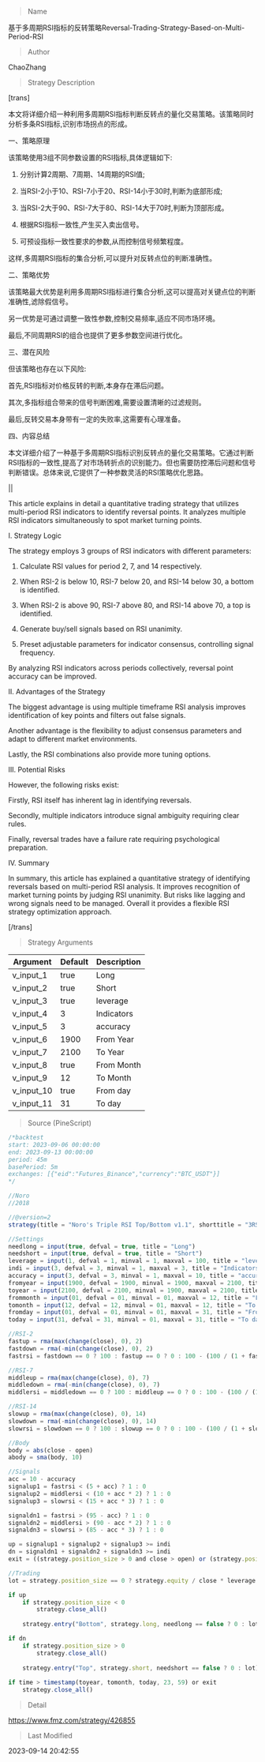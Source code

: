 
> Name

基于多周期RSI指标的反转策略Reversal-Trading-Strategy-Based-on-Multi-Period-RSI

> Author

ChaoZhang

> Strategy Description


[trans]

本文将详细介绍一种利用多周期RSI指标判断反转点的量化交易策略。该策略同时分析多条RSI指标,识别市场拐点的形成。

一、策略原理

该策略使用3组不同参数设置的RSI指标,具体逻辑如下:

1. 分别计算2周期、7周期、14周期的RSI值;

2. 当RSI-2小于10、RSI-7小于20、RSI-14小于30时,判断为底部形成;

3. 当RSI-2大于90、RSI-7大于80、RSI-14大于70时,判断为顶部形成。

4. 根据RSI指标一致性,产生买入卖出信号。

5. 可预设指标一致性要求的参数,从而控制信号频繁程度。

这样,多周期RSI指标的集合分析,可以提升对反转点位的判断准确性。

二、策略优势

该策略最大优势是利用多周期RSI指标进行集合分析,这可以提高对关键点位的判断准确性,滤除假信号。

另一优势是可通过调整一致性参数,控制交易频率,适应不同市场环境。

最后,不同周期RSI的组合也提供了更多参数空间进行优化。

三、潜在风险

但该策略也存在以下风险:

首先,RSI指标对价格反转的判断,本身存在滞后问题。

其次,多指标组合带来的信号判断困难,需要设置清晰的过滤规则。

最后,反转交易本身带有一定的失败率,这需要有心理准备。

四、内容总结

本文详细介绍了一种基于多周期RSI指标识别反转点的量化交易策略。它通过判断RSI指标的一致性,提高了对市场转折点的识别能力。但也需要防控滞后问题和信号判断错误。总体来说,它提供了一种参数灵活的RSI策略优化思路。

||

This article explains in detail a quantitative trading strategy that utilizes multi-period RSI indicators to identify reversal points. It analyzes multiple RSI indicators simultaneously to spot market turning points.

I. Strategy Logic

The strategy employs 3 groups of RSI indicators with different parameters:

1. Calculate RSI values for period 2, 7, and 14 respectively.

2. When RSI-2 is below 10, RSI-7 below 20, and RSI-14 below 30, a bottom is identified.

3. When RSI-2 is above 90, RSI-7 above 80, and RSI-14 above 70, a top is identified. 

4. Generate buy/sell signals based on RSI unanimity. 

5. Preset adjustable parameters for indicator consensus, controlling signal frequency.

By analyzing RSI indicators across periods collectively, reversal point accuracy can be improved.

II. Advantages of the Strategy

The biggest advantage is using multiple timeframe RSI analysis improves identification of key points and filters out false signals.

Another advantage is the flexibility to adjust consensus parameters and adapt to different market environments.

Lastly, the RSI combinations also provide more tuning options.

III. Potential Risks

However, the following risks exist:

Firstly, RSI itself has inherent lag in identifying reversals.

Secondly, multiple indicators introduce signal ambiguity requiring clear rules.

Finally, reversal trades have a failure rate requiring psychological preparation. 

IV. Summary

In summary, this article has explained a quantitative strategy of identifying reversals based on multi-period RSI analysis. It improves recognition of market turning points by judging RSI unanimity. But risks like lagging and wrong signals need to be managed. Overall it provides a flexible RSI strategy optimization approach.

[/trans]

> Strategy Arguments



|Argument|Default|Description|
|----|----|----|
|v_input_1|true|Long|
|v_input_2|true|Short|
|v_input_3|true|leverage|
|v_input_4|3|Indicators|
|v_input_5|3|accuracy|
|v_input_6|1900|From Year|
|v_input_7|2100|To Year|
|v_input_8|true|From Month|
|v_input_9|12|To Month|
|v_input_10|true|From day|
|v_input_11|31|To day|


> Source (PineScript)

``` javascript
/*backtest
start: 2023-09-06 00:00:00
end: 2023-09-13 00:00:00
period: 45m
basePeriod: 5m
exchanges: [{"eid":"Futures_Binance","currency":"BTC_USDT"}]
*/

//Noro
//2018

//@version=2
strategy(title = "Noro's Triple RSI Top/Bottom v1.1", shorttitle = "3RSI Top/Bottom 1.1", overlay = true, default_qty_type = strategy.percent_of_equity, default_qty_value = 100, pyramiding = 0)

//Settings
needlong = input(true, defval = true, title = "Long")
needshort = input(true, defval = true, title = "Short")
leverage = input(1, defval = 1, minval = 1, maxval = 100, title = "leverage")
indi = input(3, defval = 3, minval = 1, maxval = 3, title = "Indicators")
accuracy = input(3, defval = 3, minval = 1, maxval = 10, title = "accuracy")
fromyear = input(1900, defval = 1900, minval = 1900, maxval = 2100, title = "From Year")
toyear = input(2100, defval = 2100, minval = 1900, maxval = 2100, title = "To Year")
frommonth = input(01, defval = 01, minval = 01, maxval = 12, title = "From Month")
tomonth = input(12, defval = 12, minval = 01, maxval = 12, title = "To Month")
fromday = input(01, defval = 01, minval = 01, maxval = 31, title = "From day")
today = input(31, defval = 31, minval = 01, maxval = 31, title = "To day")

//RSI-2
fastup = rma(max(change(close), 0), 2)
fastdown = rma(-min(change(close), 0), 2)
fastrsi = fastdown == 0 ? 100 : fastup == 0 ? 0 : 100 - (100 / (1 + fastup / fastdown))

//RSI-7
middleup = rma(max(change(close), 0), 7)
middledown = rma(-min(change(close), 0), 7)
middlersi = middledown == 0 ? 100 : middleup == 0 ? 0 : 100 - (100 / (1 + middleup / middledown))

//RSI-14
slowup = rma(max(change(close), 0), 14)
slowdown = rma(-min(change(close), 0), 14)
slowrsi = slowdown == 0 ? 100 : slowup == 0 ? 0 : 100 - (100 / (1 + slowup / slowdown))

//Body
body = abs(close - open)
abody = sma(body, 10)

//Signals
acc = 10 - accuracy
signalup1 = fastrsi < (5 + acc) ? 1 : 0
signalup2 = middlersi < (10 + acc * 2) ? 1 : 0
signalup3 = slowrsi < (15 + acc * 3) ? 1 : 0

signaldn1 = fastrsi > (95 - acc) ? 1 : 0
signaldn2 = middlersi > (90 - acc * 2) ? 1 : 0
signaldn3 = slowrsi > (85 - acc * 3) ? 1 : 0

up = signalup1 + signalup2 + signalup3 >= indi
dn = signaldn1 + signaldn2 + signaldn3 >= indi
exit = ((strategy.position_size > 0 and close > open) or (strategy.position_size < 0 and close < open)) and body > abody / 3

//Trading
lot = strategy.position_size == 0 ? strategy.equity / close * leverage : lot[1]

if up
    if strategy.position_size < 0
        strategy.close_all()
        
    strategy.entry("Bottom", strategy.long, needlong == false ? 0 : lot)

if dn
    if strategy.position_size > 0
        strategy.close_all()
        
    strategy.entry("Top", strategy.short, needshort == false ? 0 : lot)
    
if time > timestamp(toyear, tomonth, today, 23, 59) or exit
    strategy.close_all()
```

> Detail

https://www.fmz.com/strategy/426855

> Last Modified

2023-09-14 20:42:55

